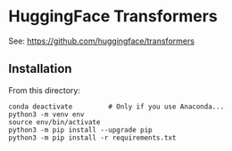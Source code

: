 # HuggingFace Transformers

See: https://github.com/huggingface/transformers


## Installation

From this directory:

```
conda deactivate         # Only if you use Anaconda...
python3 -m venv env
source env/bin/activate
python3 -m pip install --upgrade pip
python3 -m pip install -r requirements.txt
```